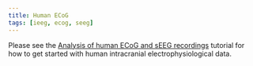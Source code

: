```yaml
---
title: Human ECoG
tags: [ieeg, ecog, seeg]
---
```


Please see the [Analysis of human ECoG and sEEG recordings](/tutorial/human_ecog) tutorial for how to get started with human intracranial electrophysiological data.
